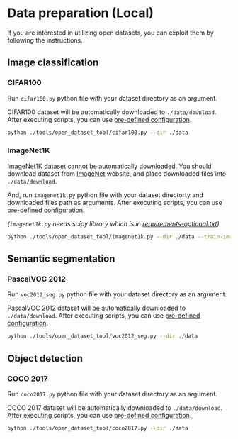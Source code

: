 # Data preparation (Local)

If you are interested in utilizing open datasets, you can exploit them by following the instructions.

## Image classification

### CIFAR100

Run `cifar100.py` python file with your dataset directory as an argument.

CIFAR100 dataset will be automatically downloaded to `./data/download`. After executing scripts, you can use  [pre-defined configuration](https://github.com/Nota-NetsPresso/netspresso-trainer/blob/dev/config/data/cifar100.yaml).

```bash
python ./tools/open_dataset_tool/cifar100.py --dir ./data
```

### ImageNet1K

ImageNet1K dataset cannot be automatically downloaded. You should download dataset from [ImageNet](https://www.image-net.org/) website, and place downloaded files into `./data/download`.

And, run `imagenet1k.py` python file with your dataset directorty and downloaded files path as arguments. After executing scripts, you can use [pre-defined configuration]().

*(`imagenet1k.py` needs scipy library which is in [requirements-optional.txt](https://github.com/Nota-NetsPresso/netspresso-trainer/blob/dev/requirements-optional.txt))*

```bash
python ./tools/open_dataset_tool/imagenet1k.py --dir ./data --train-images ./data/download/ILSVRC2012_img_train.tar --valid-images ./data/download/ILSVRC2012_img_val.tar --devkit ./data/download/ILSVRC2012_devkit_t12.tar.gz
```

## Semantic segmentation

### PascalVOC 2012
 
Run `voc2012_seg.py` python file with your dataset directory as an argument.

PascalVOC 2012 dataset will be automatically downloaded to `./data/download`. After executing scripts, you can use  [pre-defined configuration](https://github.com/Nota-NetsPresso/netspresso-trainer/blob/dev/config/data/voc12.yaml).

```bash
python ./tools/open_dataset_tool/voc2012_seg.py --dir ./data
```

## Object detection

### COCO 2017

Run `coco2017.py` python file with your dataset directory as an argument.

COCO 2017 dataset will be automatically downloaded to `./data/download`. After executing scripts, you can use  [pre-defined configuration](https://github.com/Nota-NetsPresso/netspresso-trainer/blob/dev/config/data/coco2017.yaml).

```bash
python ./tools/open_dataset_tool/coco2017.py --dir ./data
```
